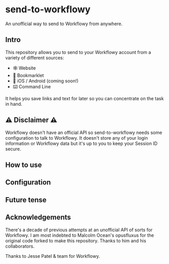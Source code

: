 # send-to-workflowy

An unofficial way to send to Workflowy from anywhere.

## Intro

This repository allows you to send to your Workflowy account from a variety of different sources:

- 🕸 Website
- 🔖 Bookmarklet
- 📱 iOS / Android (coming soon!)
- ⌨️ Command Line

It helps you save links and text for later so you can concentrate on the task in hand.

## ⚠️ Disclaimer ⚠️

Workflowy doesn't have an official API so send-to-workflowy needs some configuration to talk to Workflowy. It doesn't store any of your login information or Workflowy data but it's up to you to keep your Session ID secure. 

## How to use

## Configuration

## Future tense

## Acknowledgements

There's a decade of previous attempts at an unofficial API of sorts for Workflowy. I am most indebted to Malcolm Ocean's opusfluxus for the original code forked to make this repository. Thanks to him and his collaborators.

Thanks to Jesse Patel & team for Workflowy.